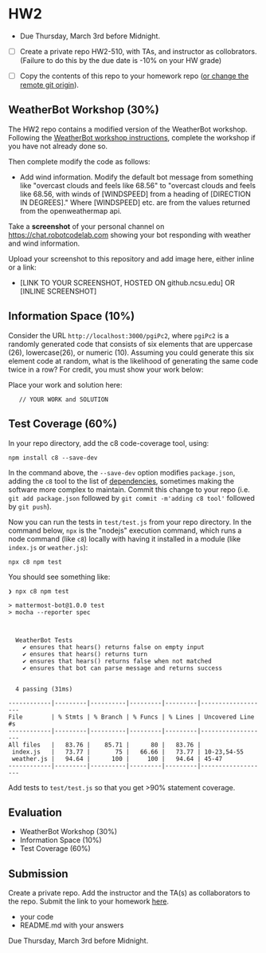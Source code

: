 # HW2

* Due Thursday, March 3rd before Midnight.
* [ ] Create a private repo HW2-510, with TAs, and instructor as collobrators.   (Failure to do this by the due date is -10% on your HW grade)
* [ ] Copy the contents of this repo to your homework repo ([or change the remote git origin](https://stackoverflow.com/questions/2432764/how-to-change-the-uri-url-for-a-remote-git-repository)).


## WeatherBot Workshop (30%)

The HW2 repo contains a modified version of the WeatherBot workshop. Following the [WeatherBot workshop instructions](https://github.ncsu.edu/CSC-510/WeatherBot), complete the workshop if you have not already done so.   

Then complete modify the code as follows:
* Add wind information.   Modify the default bot message from something like "overcast clouds and feels like 68.56" to "overcast clouds and feels like 68.56, with winds of [WINDSPEED] from a heading of [DIRECTION IN DEGREES]."  Where [WINDSPEED] etc. are from the values returned from the openweathermap api.

Take a __screenshot__ of your personal channel on https://chat.robotcodelab.com showing your bot responding with weather and wind information.

Upload your screenshot to this repository and add image here, either inline or a link:
* [LINK TO YOUR SCREENSHOT, HOSTED ON github.ncsu.edu]  OR  [INLINE SCREENSHOT]

## Information Space (10%)

Consider the URL `http://localhost:3000/pgiPc2`, where `pgiPc2` is a randomly generated code that consists of six elements that are uppercase (26), lowercase(26), or numeric (10).   Assuming you could generate this six element code at random, what is the likelihood of generating the same code twice in a row?  For credit, you must show your work below:

Place your work and solution here:
``` 
   // YOUR WORK and SOLUTION
```

## Test Coverage (60%)

In your repo directory, add the c8 code-coverage tool, using:
```
npm install c8 --save-dev
```
In the command above, the `--save-dev` option modifies `package.json`, adding the `c8` tool to the list of [dependencies](https://en.wikipedia.org/wiki/Dependency_hell), sometimes making the software more complex to maintain.   Commit this change to your repo (i.e. `git add package.json` followed by `git commit -m'adding c8 tool'` followed by `git push`).

Now you can run the tests in `test/test.js` from your repo directory.  In the command below, `npx` is the "nodejs" execution command, which runs a node command (like `c8`) locally with having it installed in a module (like `index.js` or `weather.js`):
```
npx c8 npm test
```
You should see something like:
```
❯ npx c8 npm test

> mattermost-bot@1.0.0 test
> mocha --reporter spec



  WeatherBot Tests
    ✔ ensures that hears() returns false on empty input
    ✔ ensures that hears() returns turn
    ✔ ensures that hears() returns false when not matched
    ✔ ensures that bot can parse message and returns success


  4 passing (31ms)

------------|---------|----------|---------|---------|-------------------
File        | % Stmts | % Branch | % Funcs | % Lines | Uncovered Line #s
------------|---------|----------|---------|---------|-------------------
All files   |   83.76 |    85.71 |      80 |   83.76 |
 index.js   |   73.77 |       75 |   66.66 |   73.77 | 10-23,54-55
 weather.js |   94.64 |      100 |     100 |   94.64 | 45-47
------------|---------|----------|---------|---------|-------------------

```

Add tests to `test/test.js` so that you get >90% statement coverage.



## Evaluation

* WeatherBot Workshop (30%)
* Information Space (10%)
* Test Coverage (60%)



## Submission

Create a private repo.  Add the instructor and the TA(s) as collaborators to the repo. Submit the link to your homework [here](https://docs.google.com/forms/d/e/1FAIpQLSfQ29aj5HSxIw4UEGBg_tDymHc2PTNanIrukiAOdZyISbfZng/viewform?usp=sf_link).

* your code
* README.md with your answers

Due Thursday, March 3rd before Midnight.
